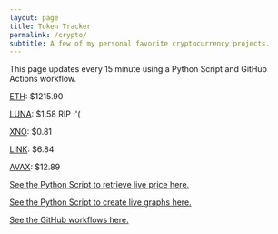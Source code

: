 ```yaml
---
layout: page
title: Token Tracker
permalink: /crypto/
subtitle: A few of my personal favorite cryptocurrency projects.
---
```


 This page updates every 15 minute using a Python Script and GitHub Actions workflow.


<!--BEGINCRYPTOINPUT-->
[ETH](https://smfxfc.github.io/crypto/eth.html): $1215.90

[LUNA](https://smfxfc.github.io/crypto/luna.html): $1.58 RIP :'(

[XNO](https://smfxfc.github.io/crypto/xno.html): $0.81

[LINK](https://smfxfc.github.io/crypto/link.html): $6.84

[AVAX](https://smfxfc.github.io/crypto/avax.html): $12.89

<!--ENDCRYPTOINPUT-->
 
 
[See the Python Script to retrieve live price here.](https://github.com/smfxfc/smfxfc.github.io/blob/master/src/get_cryptos.py)

[See the Python Script to create live graphs here.](https://github.com/smfxfc/smfxfc.github.io/blob/master/src/graph_crypto.py)

[See the GitHub workflows here.](https://github.com/smfxfc/smfxfc.github.io/blob/master/.github/workflows/)
